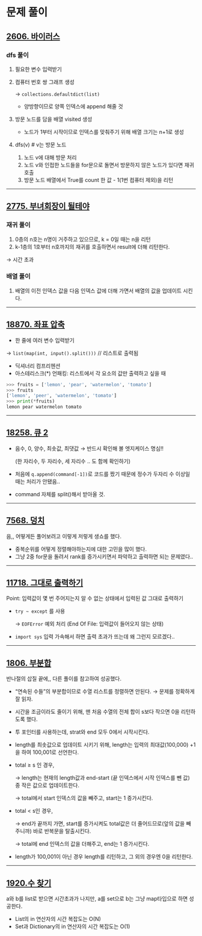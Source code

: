 # 문제 풀이

## [2606. 바이러스](https://www.acmicpc.net/problem/2606)

### dfs 풀이

1. 필요한 변수 입력받기
2. 컴퓨터 번호 쌍 그래프 생성 
    
    → `collections.defaultdict(list)`
    
    - 양방향이므로 양쪽 인덱스에 append 해줄 것
3. 방문 노드를 담을 배열 visited 생성
    - 노드가 1부터 시작이므로 인덱스를 맞춰주기 위해 배열 크기는 n+1로 생성
4. dfs(v) # v는 방문 노드
    1. 노드 v에 대해 방문 처리
    2. 노드 v와 인접한 노드들을 for문으로 돌면서 방문하지 않은 노드가 있다면 재귀 호출
    3. 방문 노드 배열에서 True를 count 한 값 - 1(1번 컴퓨터 제외)을 리턴

---

## [2775. 부녀회장이 될테야](https://www.acmicpc.net/problem/2775)

### 재귀 풀이

1. 0층의 n호는 n명이 거주하고 있으므로, k = 0일 때는 n을 리턴
2. k-1층의 1호부터 n호까지의 재귀를 호출하면서 result에 더해 리턴한다.

→ 시간 초과

### 배열 풀이

1. 배열의 이전 인덱스 값을 다음 인덱스 값에 더해 가면서 배열의 값을 업데이트 시킨다.

---

## [18870. 좌표 압축](https://www.acmicpc.net/problem/18870)

- 한 줄에 여러 변수 입력받기

→ `list(map(int, input().split()))` // 리스트로 출력됨

- 딕셔너리 컴프리헨션
- 아스테리스크(*) 언패킹: 리스트에서 각 요소의 값만 출력하고 싶을 때

```python
>>> fruits = ['lemon', 'pear', 'watermelon', 'tomato']
>>> fruits
['lemon', 'peer', 'watermelon', 'tomato']
>>> print(*fruits)
lemon pear watermelon tomato
```

---

## [18258. 큐 2](https://www.acmicpc.net/problem/18258)

- 음수, 0, 양수, 최솟값, 최댓값 → 반드시 확인해 볼 엣지케이스 명심!!
    
    (한 자리수, 두 자리수, 세 자리수 .. 도 함께 확인하기)
    
- 처음에 `q.append(command[-1])`로 코드를 짰기 때문에 정수가 두자리 수 이상일 때는 처리가 안됐음..
- command 자체를 split()해서 받아올 것.

---

## [7568. 덩치](https://www.acmicpc.net/problem/7568)

음,, 어떻게든 풀어보려고 이렇게 저렇게 생쇼를 했다. 

- 중복순위를 어떻게 정렬해야하는지에 대한 고민을 많이 했다.
- 그냥 2중 for문을 돌려서 rank를 증가시키면서 파악하고 출력하면 되는 문제였다..

---

## [11718. 그대로 출력하기](https://www.acmicpc.net/problem/11718)

Point: 입력값이 몇 번 주어지는지 알 수 없는 상태에서 입력된 값 그대로 출력하기 

- `try ~ except` 를 사용
    
    → `EOFError` 예외 처리 (End Of File: 입력값이 들어오지 않는 상태)
- `import sys` 입력 가속해서 하면 출력 초과가 뜨는데 왜 그런지 모르겠다..
  
---

## [1806. 부분합](https://www.acmicpc.net/problem/1806)

반나절의 삽질 끝에,, 다른 풀이를 참고하여 성공했다.

- “연속된 수들”의 부분합이므로 수열 리스트를 정렬하면 안된다. → 문제를 정확하게 잘 읽자.
- 시간을 조금이라도 줄이기 위해, 맨 처음 수열의 전체 합이 s보다 작으면 0을 리턴하도록 했다.
- 투 포인터를 사용하는데, strat와 end 모두 0에서 시작시킨다.
- length를 최솟값으로 업데이트 시키기 위해, length는 입력의 최대값(100,000) +1 을 하여 100,001로 선언한다.
- total ≥ s 인 경우,
    
    → length는 현재의 length값과 end-start (끝 인덱스에서 시작 인덱스를 뺀 값) 중 작은 값으로 업데이트한다.
    
    → total에서 start 인덱스의 값을 빼주고, start는 1 증가시킨다.
    
- total < s인 경우,
    
    → end가 끝까지 가면, start를 증가시켜도 total값은 더 줄어드므로(앞의 값을 빼주니까) 바로 반복문을 탈출시킨다.
    
    → total에 end 인덱스의 값을 더해주고, end는 1 증가시킨다.
    
- length가 100,001이 아닌 경우 length를 리턴하고, 그 외의 경우엔 0을 리턴한다.

---

## [1920.수 찾기](https://www.acmicpc.net/problem/1920)

a와 b를 list로 받으면 시간초과가 나지만, a를 set으로 b는 그냥 map타입으로 하면 성공한다.

- List의 in 연산자의 시간 복잡도는 O(N)
- Set과 Dictionary의 in 연산자의 시간 복잡도는 O(1)